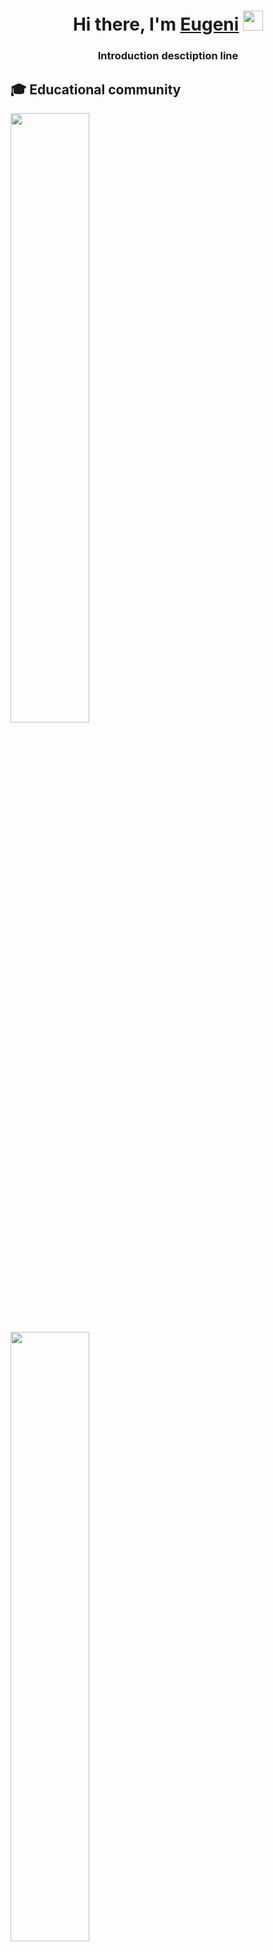 <h1 align="center">Hi there, I'm <a href="https://daniilshat.ru/" target="_blank">Eugeni</a> 
<img src="https://github.com/blackcater/blackcater/raw/main/images/Hi.gif" height="32"/></h1>
<h3 align="center">Introduction desctiption line</h3>

## 🎓 Educational community

<div>
<img src="https://leetcard.jacoblin.cool/egrivtsov?border=0" width="50%"/>
<img src="https://github.r2v.ch/codewars?user=egrivtsov&theme=light&hide_clan=true" width="50%"/>
</div>




 
